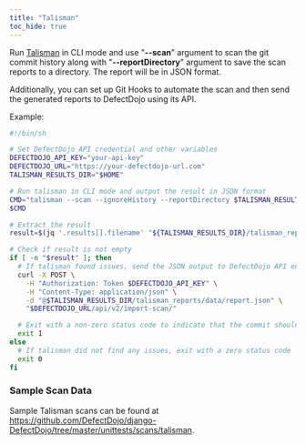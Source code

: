 ```yaml
---
title: "Talisman"
toc_hide: true
---
```

Run [Talisman](https://github.com/thoughtworks/talisman) in CLI mode and use "**--scan**" argument to scan the git commit history along with "**--reportDirectory**" argument to save the scan reports to a directory. The report will be in JSON format.

Additionally, you can set up Git Hooks to automate the scan and then send the generated reports to DefectDojo using its API.

Example:

```bash
#!/bin/sh

# Set DefectDojo API credential and other variables
DEFECTDOJO_API_KEY="your-api-key"
DEFECTDOJO_URL="https://your-defectdojo-url.com"
TALISMAN_RESULTS_DIR="$HOME"

# Run talisman in CLI mode and output the result in JSON format
CMD="talisman --scan --ignoreHistory --reportDirectory $TALISMAN_RESULTS_DIR"
$CMD

# Extract the result
result=$(jq '.results[].filename' "${TALISMAN_RESULTS_DIR}/talisman_reports/data/report.json")

# Check if result is not empty
if [ -n "$result" ]; then
  # If talisman found issues, send the JSON output to DefectDojo API endpoint
  curl -X POST \
    -H "Authorization: Token $DEFECTDOJO_API_KEY" \
    -H "Content-Type: application/json" \
    -d "@$TALISMAN_RESULTS_DIR/talisman_reports/data/report.json" \
    "$DEFECTDOJO_URL/api/v2/import-scan/"

  # Exit with a non-zero status code to indicate that the commit should be rejected
  exit 1
else
  # If talisman did not find any issues, exit with a zero status code
  exit 0
fi
```
### Sample Scan Data
Sample Talisman scans can be found at https://github.com/DefectDojo/django-DefectDojo/tree/master/unittests/scans/talisman.
